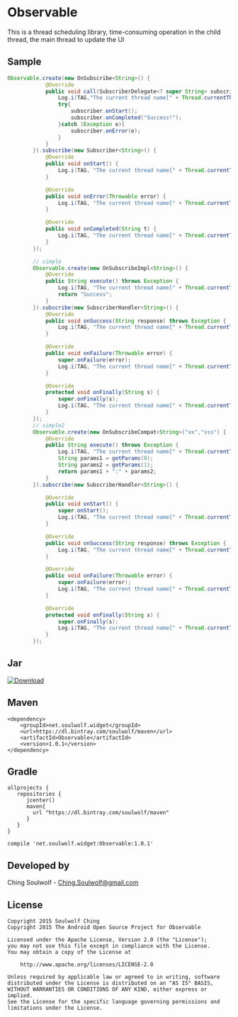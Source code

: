 # Observable
This is a thread scheduling library, time-consuming operation in the child thread, the main thread to update the UI

## Sample
```java
Observable.create(new OnSubscribe<String>() {
            @Override
            public void call(SubscriberDelegate<? super String> subscriber) throws Exception {
                Log.i(TAG,"The current thread name[" + Thread.currentThread().getName() + "].");
                try{
                    subscriber.onStart();
                    subscriber.onCompleted("Success!");
                }catch (Exception e){
                    subscriber.onError(e);
                }
            }
        }).subscribe(new Subscriber<String>() {
            @Override
            public void onStart() {
                Log.i(TAG, "The current thread name[" + Thread.currentThread().getName() + "].");
            }

            @Override
            public void onError(Throwable error) {
                Log.i(TAG, "The current thread name[" + Thread.currentThread().getName() + "].");
            }

            @Override
            public void onCompleted(String t) {
                Log.i(TAG, "The current thread name[" + Thread.currentThread().getName() + "].");
            }
        });

        // simple
        Observable.create(new OnSubscribeImpl<String>() {
            @Override
            public String execute() throws Exception {
                Log.i(TAG, "The current thread name[" + Thread.currentThread().getName() + "].");
                return "Success";
            }
        }).subscribe(new SubscriberHandler<String>() {
            @Override
            public void onSuccess(String response) throws Exception {
                Log.i(TAG, "The current thread name[" + Thread.currentThread().getName() + "].");
            }

            @Override
            public void onFailure(Throwable error) {
                super.onFailure(error);
                Log.i(TAG, "The current thread name[" + Thread.currentThread().getName() + "].");
            }

            @Override
            protected void onFinally(String s) {
                super.onFinally(s);
                Log.i(TAG, "The current thread name[" + Thread.currentThread().getName() + "].");
            }
        });
        // simple2
        Observable.create(new OnSubscribeCompat<String>("xx","sss") {
            @Override
            public String execute() throws Exception {
                Log.i(TAG, "The current thread name[" + Thread.currentThread().getName() + "].");
                String params1 = getParams(0);
                String params2 = getParams(1);
                return params1 + ":" + params2;
            }
        }).subscribe(new SubscriberHandler<String>() {

            @Override
            public void onStart() {
                super.onStart();
                Log.i(TAG, "The current thread name[" + Thread.currentThread().getName() + "].");
            }

            @Override
            public void onSuccess(String response) throws Exception {
                Log.i(TAG, "The current thread name[" + Thread.currentThread().getName() + "].");
            }

            @Override
            public void onFailure(Throwable error) {
                super.onFailure(error);
                Log.i(TAG, "The current thread name[" + Thread.currentThread().getName() + "].");
            }

            @Override
            protected void onFinally(String s) {
                super.onFinally(s);
                Log.i(TAG, "The current thread name[" + Thread.currentThread().getName() + "].");
            }
        });
```

## Jar

  [ ![Download](https://api.bintray.com/packages/soulwolf/maven/Observable/images/download.svg) ](http://simple.svmeng.com/download/jar/observable-1.0.1.jar)

## Maven
	<dependency>
  	    <groupId>net.soulwolf.widget</groupId>
		<url>https://dl.bintray.com/soulwolf/maven</url>
  	    <artifactId>Observable</artifactId>
  	    <version>1.0.1</version>
	</dependency>
## Gradle
	allprojects {
       repositories {
          jcenter()
          maven{
            url "https://dl.bintray.com/soulwolf/maven"
          }
       }
	}
	
	compile 'net.soulwolf.widget:Observable:1.0.1'

## Developed by
 Ching Soulwolf - <a href='javascript:'>Ching.Soulwolf@gmail.com</a>


## License
	Copyright 2015 Soulwolf Ching
	Copyright 2015 The Android Open Source Project for Observable
	
	Licensed under the Apache License, Version 2.0 (the "License");
	you may not use this file except in compliance with the License.
	You may obtain a copy of the License at

	    http://www.apache.org/licenses/LICENSE-2.0
	
	Unless required by applicable law or agreed to in writing, software
	distributed under the License is distributed on an "AS IS" BASIS,
	WITHOUT WARRANTIES OR CONDITIONS OF ANY KIND, either express or implied.
	See the License for the specific language governing permissions and
	limitations under the License.
	




